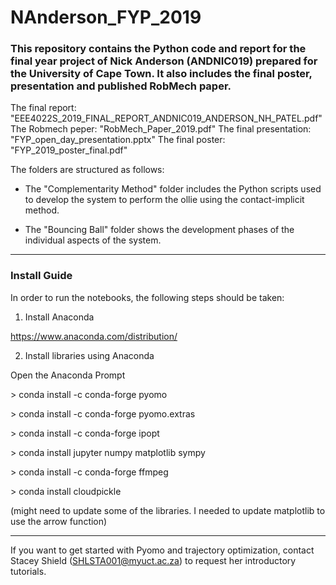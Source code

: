 # NAnderson_FYP_2019

### This repository contains the Python code and report for the final year project of Nick Anderson (ANDNIC019) prepared for the University of Cape Town. It also includes the final poster, presentation and published RobMech paper. 

The final report: "EEE4022S_2019_FINAL_REPORT_ANDNIC019_ANDERSON_NH_PATEL.pdf"
The Robmech peper: "RobMech_Paper_2019.pdf"
The final presentation: "FYP_open_day_presentation.pptx"
The final poster: "FYP_2019_poster_final.pdf"

The folders are structured as follows:

* The "Complementarity Method" folder includes the Python scripts used to develop the system to perform the ollie using the contact-implicit method.

* The "Bouncing Ball" folder shows the development phases of the individual aspects of the system.

------------------------------------------------------------------------------------------------------------------------------------------

### Install Guide

In order to run the notebooks, the following steps should be taken:

1. Install Anaconda

https://www.anaconda.com/distribution/

2. Install libraries using Anaconda

Open the Anaconda Prompt

\> conda install -c conda-forge pyomo

\> conda install -c conda-forge pyomo.extras

\> conda install -c conda-forge ipopt

\> conda install jupyter numpy matplotlib sympy

\> conda install -c conda-forge ffmpeg

\> conda install cloudpickle

(might need to update some of the libraries. I needed to update matplotlib to use the arrow function)

------------------------------------------------------------------------------------------------------------------------------------------

If you want to get started with Pyomo and trajectory optimization, contact Stacey Shield (SHLSTA001@myuct.ac.za) to request her introductory tutorials.   
